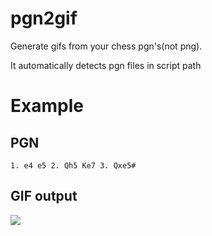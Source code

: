 # pgn2gif
Generate gifs from your chess pgn's(not png).

It automatically detects pgn files in script path

# Example

## PGN
```
1. e4 e5 2. Qh5 Ke7 3. Qxe5#
```

## GIF output
<img src="https://media.giphy.com/media/2UtkKmkhBCfv0bXHBk/giphy.gif">
